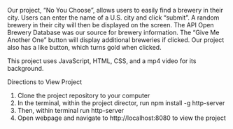 Our project, “No You Choose”, allows users to easily find a brewery in their city.  Users can enter the name of a U.S. city and click “submit”.  A random brewery in their city will then be displayed on the screen.  The API Open Brewery Database was our source for brewery information.  The “Give Me Another One” button will display additional breweries if clicked.  Our project also has a like button, which turns gold when clicked.

This project uses JavaScript, HTML, CSS, and a mp4 video for its background.  

Directions to View Project
1. Clone the project repository to your computer
2. In the terminal, within the project director, run npm install -g http-server
3. Then, within terminal run http-server
4. Open webpage and navigate to http://localhost:8080 to view the project